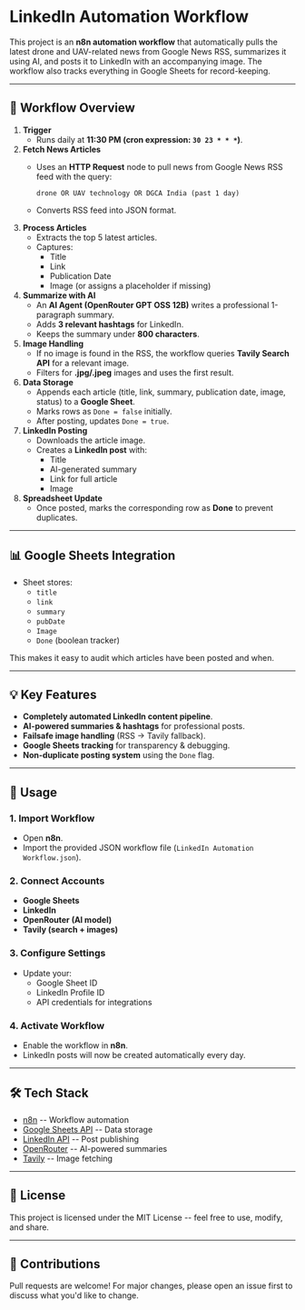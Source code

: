 # LinkedIn Automation Workflow

This project is an **n8n automation workflow** that automatically pulls
the latest drone and UAV-related news from Google News RSS, summarizes
it using AI, and posts it to LinkedIn with an accompanying image. The
workflow also tracks everything in Google Sheets for record-keeping.

------------------------------------------------------------------------

## 🔄 Workflow Overview

1.  **Trigger**
    -   Runs daily at **11:30 PM (cron expression: `30 23 * * *`)**.
2.  **Fetch News Articles**
    -   Uses an **HTTP Request** node to pull news from Google News RSS
        feed with the query:

            drone OR UAV technology OR DGCA India (past 1 day)

    -   Converts RSS feed into JSON format.
3.  **Process Articles**
    -   Extracts the top 5 latest articles.
    -   Captures:
        -   Title
        -   Link
        -   Publication Date
        -   Image (or assigns a placeholder if missing)
4.  **Summarize with AI**
    -   An **AI Agent (OpenRouter GPT OSS 12B)** writes a professional
        1-paragraph summary.
    -   Adds **3 relevant hashtags** for LinkedIn.
    -   Keeps the summary under **800 characters**.
5.  **Image Handling**
    -   If no image is found in the RSS, the workflow queries **Tavily
        Search API** for a relevant image.
    -   Filters for **.jpg/.jpeg** images and uses the first result.
6.  **Data Storage**
    -   Appends each article (title, link, summary, publication date,
        image, status) to a **Google Sheet**.
    -   Marks rows as `Done = false` initially.
    -   After posting, updates `Done = true`.
7.  **LinkedIn Posting**
    -   Downloads the article image.
    -   Creates a **LinkedIn post** with:
        -   Title
        -   AI-generated summary
        -   Link for full article
        -   Image
8.  **Spreadsheet Update**
    -   Once posted, marks the corresponding row as **Done** to prevent
        duplicates.

------------------------------------------------------------------------

## 📊 Google Sheets Integration

-   Sheet stores:
    -   `title`
    -   `link`
    -   `summary`
    -   `pubDate`
    -   `Image`
    -   `Done` (boolean tracker)

This makes it easy to audit which articles have been posted and when.

------------------------------------------------------------------------

## 💡 Key Features

-   **Completely automated LinkedIn content pipeline**.
-   **AI-powered summaries & hashtags** for professional posts.
-   **Failsafe image handling** (RSS → Tavily fallback).
-   **Google Sheets tracking** for transparency & debugging.
-   **Non-duplicate posting system** using the `Done` flag.

------------------------------------------------------------------------

## 🚀 Usage

### 1. Import Workflow

-   Open **n8n**.
-   Import the provided JSON workflow file
    (`LinkedIn Automation Workflow.json`).

### 2. Connect Accounts

-   **Google Sheets**
-   **LinkedIn**
-   **OpenRouter (AI model)**
-   **Tavily (search + images)**

### 3. Configure Settings

-   Update your:
    -   Google Sheet ID
    -   LinkedIn Profile ID
    -   API credentials for integrations

### 4. Activate Workflow

-   Enable the workflow in **n8n**.
-   LinkedIn posts will now be created automatically every day.

------------------------------------------------------------------------

## 🛠️ Tech Stack

-   [n8n](https://n8n.io) -- Workflow automation
-   [Google Sheets API](https://developers.google.com/sheets/api) --
    Data storage
-   [LinkedIn
    API](https://learn.microsoft.com/en-us/linkedin/marketing/) -- Post
    publishing
-   [OpenRouter](https://openrouter.ai) -- AI-powered summaries
-   [Tavily](https://tavily.com) -- Image fetching

------------------------------------------------------------------------

## 📌 License

This project is licensed under the MIT License -- feel free to use,
modify, and share.

------------------------------------------------------------------------

## 🤝 Contributions

Pull requests are welcome! For major changes, please open an issue first
to discuss what you'd like to change.
